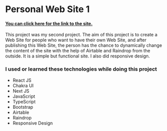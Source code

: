 # Personal Web Site 1

#### [You can click here for the link to the site.](https://cristiano-ronaldo-7.vercel.app/)


This project was my second project. The aim of this project is to create a Web Site for people who want to have their own Web Site, and after publishing this Web Site, the person has the chance to dynamically change the content of the site with the help of Airtable and Raindrop from the outside. It is a simple but functional site. I also did responsive design.


### I used or learned these technologies while doing this project


* React JS
* Chakra UI
* Next JS
* JavaScript
* TypeScript
* Bootstrap
* Airtable
* Raindrop
* Responsive Design
